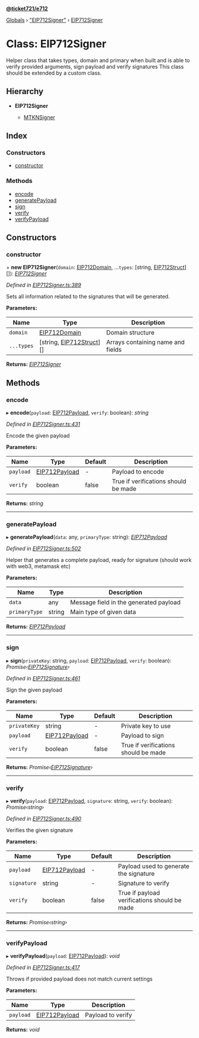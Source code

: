 **[@ticket721/e712](../README.md)**

[Globals](../globals.md) › ["EIP712Signer"](../modules/_eip712signer_.md) › [EIP712Signer](_eip712signer_.eip712signer.md)

# Class: EIP712Signer

Helper class that takes types, domain and primary when built and is able to verify provided arguments, sign payload and verify signatures
This class should be extended by a custom class.

## Hierarchy

* **EIP712Signer**

  * [MTKNSigner](_mtknsigner_.mtknsigner.md)

## Index

### Constructors

* [constructor](_eip712signer_.eip712signer.md#constructor)

### Methods

* [encode](_eip712signer_.eip712signer.md#encode)
* [generatePayload](_eip712signer_.eip712signer.md#generatepayload)
* [sign](_eip712signer_.eip712signer.md#sign)
* [verify](_eip712signer_.eip712signer.md#verify)
* [verifyPayload](_eip712signer_.eip712signer.md#verifypayload)

## Constructors

###  constructor

\+ **new EIP712Signer**(`domain`: [EIP712Domain](../interfaces/_eip712signer_.eip712domain.md), ...`types`: [string, [EIP712Struct](../modules/_eip712signer_.md#eip712struct)][]): *[EIP712Signer](_eip712signer_.eip712signer.md)*

*Defined in [EIP712Signer.ts:389](https://github.com/ticket721/env/blob/a0cc00d/packages/e712/sources/EIP712Signer.ts#L389)*

Sets all information related to the signatures that will be generated.

**Parameters:**

Name | Type | Description |
------ | ------ | ------ |
`domain` | [EIP712Domain](../interfaces/_eip712signer_.eip712domain.md) | Domain structure |
`...types` | [string, [EIP712Struct](../modules/_eip712signer_.md#eip712struct)][] | Arrays containing name and fields  |

**Returns:** *[EIP712Signer](_eip712signer_.eip712signer.md)*

## Methods

###  encode

▸ **encode**(`payload`: [EIP712Payload](../interfaces/_eip712signer_.eip712payload.md), `verify`: boolean): *string*

*Defined in [EIP712Signer.ts:431](https://github.com/ticket721/env/blob/a0cc00d/packages/e712/sources/EIP712Signer.ts#L431)*

Encode the given payload

**Parameters:**

Name | Type | Default | Description |
------ | ------ | ------ | ------ |
`payload` | [EIP712Payload](../interfaces/_eip712signer_.eip712payload.md) | - | Payload to encode |
`verify` | boolean | false | True if verifications should be made  |

**Returns:** *string*

___

###  generatePayload

▸ **generatePayload**(`data`: any, `primaryType`: string): *[EIP712Payload](../interfaces/_eip712signer_.eip712payload.md)*

*Defined in [EIP712Signer.ts:502](https://github.com/ticket721/env/blob/a0cc00d/packages/e712/sources/EIP712Signer.ts#L502)*

Helper that generates a complete payload, ready for signature (should work with web3, metamask etc)

**Parameters:**

Name | Type | Description |
------ | ------ | ------ |
`data` | any | Message field in the generated payload |
`primaryType` | string | Main type of given data  |

**Returns:** *[EIP712Payload](../interfaces/_eip712signer_.eip712payload.md)*

___

###  sign

▸ **sign**(`privateKey`: string, `payload`: [EIP712Payload](../interfaces/_eip712signer_.eip712payload.md), `verify`: boolean): *Promise‹[EIP712Signature](../interfaces/_eip712signer_.eip712signature.md)›*

*Defined in [EIP712Signer.ts:461](https://github.com/ticket721/env/blob/a0cc00d/packages/e712/sources/EIP712Signer.ts#L461)*

Sign the given payload

**Parameters:**

Name | Type | Default | Description |
------ | ------ | ------ | ------ |
`privateKey` | string | - | Private key to use |
`payload` | [EIP712Payload](../interfaces/_eip712signer_.eip712payload.md) | - | Payload to sign |
`verify` | boolean | false | True if verifications should be made  |

**Returns:** *Promise‹[EIP712Signature](../interfaces/_eip712signer_.eip712signature.md)›*

___

###  verify

▸ **verify**(`payload`: [EIP712Payload](../interfaces/_eip712signer_.eip712payload.md), `signature`: string, `verify`: boolean): *Promise‹string›*

*Defined in [EIP712Signer.ts:490](https://github.com/ticket721/env/blob/a0cc00d/packages/e712/sources/EIP712Signer.ts#L490)*

Verifies the given signature

**Parameters:**

Name | Type | Default | Description |
------ | ------ | ------ | ------ |
`payload` | [EIP712Payload](../interfaces/_eip712signer_.eip712payload.md) | - | Payload used to generate the signature |
`signature` | string | - | Signature to verify |
`verify` | boolean | false | True if payload verifications should be made  |

**Returns:** *Promise‹string›*

___

###  verifyPayload

▸ **verifyPayload**(`payload`: [EIP712Payload](../interfaces/_eip712signer_.eip712payload.md)): *void*

*Defined in [EIP712Signer.ts:417](https://github.com/ticket721/env/blob/a0cc00d/packages/e712/sources/EIP712Signer.ts#L417)*

Throws if provided payload does not match current settings

**Parameters:**

Name | Type | Description |
------ | ------ | ------ |
`payload` | [EIP712Payload](../interfaces/_eip712signer_.eip712payload.md) | Payload to verify  |

**Returns:** *void*